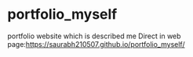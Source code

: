 # portfolio_myself
portfolio website which is described me
Direct in web page:https://saurabh210507.github.io/portfolio_myself/
